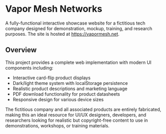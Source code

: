 # Vapor Mesh Networks

A fully-functional interactive showcase website for a fictitious tech company designed for demonstration, mockup, training, and research purposes.
The site is hosted at https://vapormesh.net.

## Overview

This project provides a complete web implementation with modern UI components including:

- Interactive card-flip product displays
- Dark/light theme system with localStorage persistence
- Realistic product descriptions and marketing language
- PDF download functionality for product datasheets
- Responsive design for various device sizes

The fictitious company and all associated products are entirely fabricated, making this an ideal resource for UI/UX designers, developers, and researchers looking for realistic but copyright-free content to use in demonstrations, workshops, or training materials.
